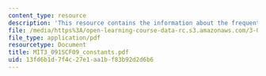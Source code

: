 ```yaml
---
content_type: resource
description: 'This resource contains the information about the frequently used constants. '
file: /media/https%3A/open-learning-course-data-rc.s3.amazonaws.com/3-091sc-introduction-to-solid-state-chemistry-fall-2010/13fd6b1d7f4c27e1aa1bf83b92d2d6b6_MIT3_091SCF09_constants.pdf
file_type: application/pdf
resourcetype: Document
title: MIT3_091SCF09_constants.pdf
uid: 13fd6b1d-7f4c-27e1-aa1b-f83b92d2d6b6
---
```

